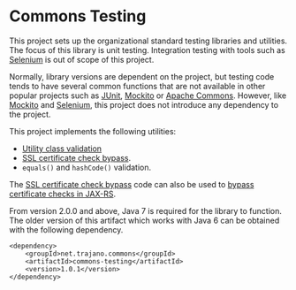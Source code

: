 Commons Testing
===============

This project sets up the organizational standard testing libraries and
utilities.  The focus of this library is unit testing.  Integration testing
with tools such as [Selenium] is out of scope of this project.

Normally, library versions are dependent on the project, but testing code 
tends to have several common functions that are not available in other popular 
projects such as [JUnit][], [Mockito][] or [Apache Commons][].  However, like
[Mockito][] and [Selenium][], this project does not introduce any dependency
to the project.

This project implements the following utilities:

* [Utility class validation][1]
* [SSL certificate check bypass][2].
* `equals()` and `hashCode()` validation.

The [SSL certificate check bypass][2] code can also be used to [bypass 
certificate checks in JAX-RS][3].

From version 2.0.0 and above, Java 7 is required for the library to function.
The older version of this artifact which works with Java 6 can be obtained with
the following dependency.

    <dependency>
        <groupId>net.trajano.commons</groupId>
        <artifactId>commons-testing</artifactId>
        <version>1.0.1</version>
    </dependency>
 

[1]: http://www.trajano.net/2013/04/covering-utility-classes/
[2]: http://www.trajano.net/2006/07/ssl-bypass-with-httpunit/
[3]: http://www.trajano.net/2015/02/ssl-certificate-bypass-for-jax-rs/
[JUnit]: http://junit.org/
[Mockito]: http://code.google.com/p/mockito/
[Apache Commons]: http://commons.apache.org/
[Selenium]: http://www.seleniumhq.org/

